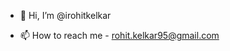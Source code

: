 - 👋 Hi, I’m @irohitkelkar


- 📫 How to reach me - rohit.kelkar95@gmail.com

<!---
irohitkelkar/irohitkelkar is a ✨ special ✨ repository because its `README.md` (this file) appears on your GitHub profile.
You can click the Preview link to take a look at your changes.
--->
